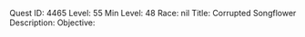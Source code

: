 Quest ID: 4465
Level: 55
Min Level: 48
Race: nil
Title: Corrupted Songflower
Description: 
Objective: 
